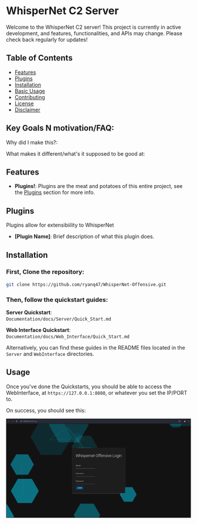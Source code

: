 # WhisperNet C2 Server

Welcome to the WhisperNet C2 server! This project is currently in active development, and features, functionalities, and APIs may change. Please check back regularly for updates! 

## Table of Contents

- [Features](#features)
- [Plugins](#plugins)
- [Installation](#installation)
- [Basic Usage](#usage)
- [Contributing](#contributing)
- [License](#license)
- [Disclaimer](#disclaimer)

## Key Goals N motivation/FAQ:

Why did I make this?:


What makes it different/what's it supposed to be good at:



## Features

- **Plugins!**: Plugins are the meat and potatoes of this entire project, see the [Plugins](#plugins) section for more info.

## Plugins

Plugins allow for extensibiility to WhisperNet

- **[Plugin Name]**: Brief description of what this plugin does.

## Installation

### First, Clone the repository:

   ```bash
   git clone https://github.com/ryanq47/WhisperNet-Offensive.git
   ```


### Then, follow the quickstart guides:

**Server Quickstart**:  
   `Documentation/docs/Server/Quick_Start.md`

**Web Interface Quickstart**:  
   `Documentation/docs/Web_Interface/Quick_Start.md`

Alternatively, you can find these guides in the README files located in the `Server` and `WebInterface` directories.



## Usage

Once you've done the Quickstarts, you should be able to access the WebInterface, at `https://127.0.0.1:8080`, or whatever you set the IP/PORT to.

On success, you should see this:

![Login Page](Documentation/images/webinterface/login_screen.png)